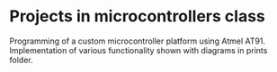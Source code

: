 # Projects in microcontrollers class

Programming of a custom microcontroller platform using Atmel AT91.
Implementation of various functionality shown with diagrams in prints folder.
